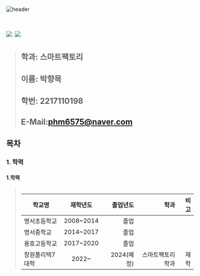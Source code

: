 ![header](https://capsule-render.vercel.app/api?type=rect&color=auto&height=150&section=header&text=향목이의%20깃허브&animation=fadeIn&fontSize=80)

# <a href="https://www.facebook.com/phm0101/" target="_blank"><img src="https://img.shields.io/badge/[페북]-[1877F2]?style=flat-square&logo=[Facebook]&logoColor=white"/></a> <a href="[https://www.instagram.com/mok0_2/]" target="_blank"><img src="https://img.shields.io/badge/[인스타]-[E4405F]?style=flat-square&logo=[Instagram]&logoColor=RED"/></a>

> 
> ##  **학과: 스마트팩토리**
> ##  **이름: 박향목**   
> ##  **학번: 2217110198**    
> ##  **E-Mail:phm6575@naver.com**    


## 목차    
###  1. 학력 

 #### 1.학력
> <table>
|학교명 | 재학년도 | 졸업년도 | 학과 | 비고
|------------|:------------------:|-------:|--------------:|---------:|
| 명서초등학교 | 2008~2014 |  졸업
| 명서중학교 | 2014~2017 | 졸업
| 용호고등학교 | 2017~2020 | 졸업
| 창원폴리텍7대학| 2022~ | 2024(예정)| 스마트팩토리학과 | 재학
 
